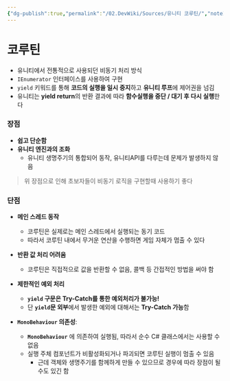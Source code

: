 ```yaml
---
{"dg-publish":true,"permalink":"/02.DevWiki/Sources/유니티 코루틴/","noteIcon":""}
---
```


# 코루틴

* 유니티에서 전통적으로 사용되던 비동기 처리 방식
* `IEnumerator` 인터페이스를 사용하여 구현
* `yield` 키워드를 통해 **코드의 실행을 일시 중지**하고 **유니티 루프**에 제어권을 넘김
* 유니티는 **yield return**의 반환 결과에 따라 **함수실행을 중단 / 대기 후 다시 실행**한다

### 장점

- **쉽고 단순함**
- **유니티 엔진과의 조화**
	- 유니티 생명주기의 통합되어 동작, 유니티API를 다루는데 문제가 발생하지 않음

> 위 장점으로 인해 초보자들이 비동기 로직을 구현할때 사용하기 좋다

### 단점
- **메인 스레드 동작**
	- 코루틴은 실제로는 메인 스레드에서 실행되는 동기 코드
	- 따라서 코루틴 내에서 무거운 연산을 수행하면 게임 자체가 멈출 수 있다

- **반환 값 처리 어려움**
	- 코루틴은 직접적으로 값을 반환할 수 없음, 콜백 등 간접적인 방법을 써야 함

- **제한적인 예외 처리**
	- **`yield` 구문은 Try-Catch를 통한 예외처리가 불가능!**
	- 단 **`yield`문 외부**에서 발생한 예외에 대해서는 **Try-Catch 가능**함

- **`MonoBehaviour` 의존성**: 
	- **`MonoBehaviour`** 에 의존하여 실행됨, 따라서 순수 C# 클래스에서는 사용할 수 없음
	- 실행 주체 컴포넌트가 비활성화되거나 파괴되면 코루틴 실행이 멈출 수 있음
		- 근데 객체와 생명주기를 함께하게 만들 수 있으므로 경우에 따라 장점이 될 수도 있긴 함
